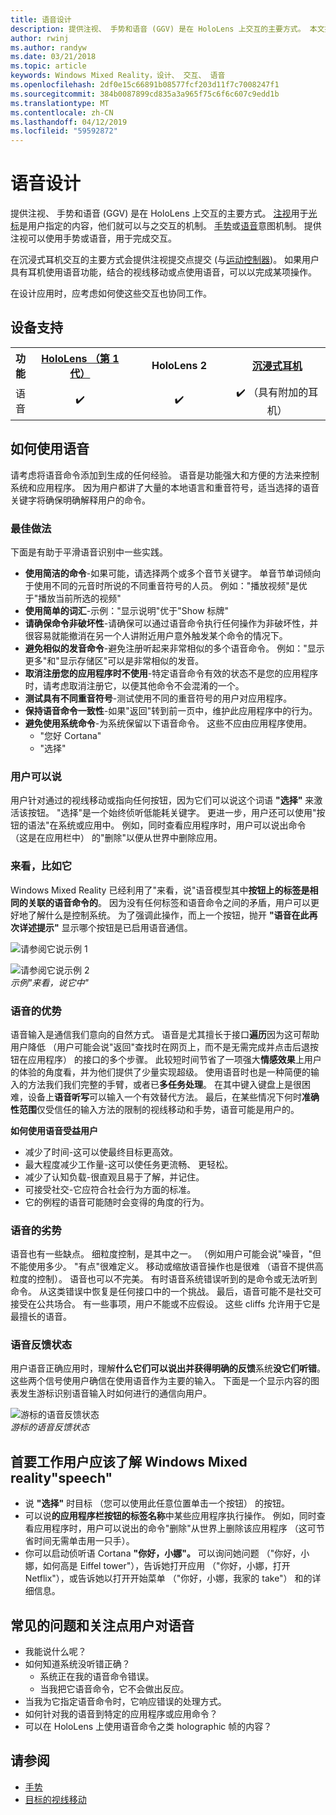 ```yaml
---
title: 语音设计
description: 提供注视、 手势和语音 (GGV) 是在 HoloLens 上交互的主要方式。 本文提供有关语音设计缜密的指南。
author: rwinj
ms.author: randyw
ms.date: 03/21/2018
ms.topic: article
keywords: Windows Mixed Reality，设计、 交互、 语音
ms.openlocfilehash: 2df0e15c66891b08577fcf203d11f7c7008247f1
ms.sourcegitcommit: 384b0087899cd835a3a965f75c6f6c607c9edd1b
ms.translationtype: MT
ms.contentlocale: zh-CN
ms.lasthandoff: 04/12/2019
ms.locfileid: "59592872"
---
```

# <a name="voice-design"></a>语音设计

提供注视、 手势和语音 (GGV) 是在 HoloLens 上交互的主要方式。 [注视](gaze.md)用于[光标](cursors.md)是用户指定的内容，他们就可以与之交互的机制。 [手势](gestures.md)或[语音](voice-input.md)意图机制。 提供注视可以使用手势或语音，用于完成交互。

在沉浸式耳机交互的主要方式会提供注视提交点提交 (与[运动控制器](motion-controllers.md))。 如果用户具有耳机使用语音功能，结合的视线移动或点使用语音，可以以完成某项操作。

在设计应用时，应考虑如何使这些交互也协同工作。

## <a name="device-support"></a>设备支持

<table>
<tr>
<th>功能</th><th style="width:150px"> <a href="hololens-hardware-details.md">HoloLens （第 1 代）</a></th><th style="width:150px">HoloLens 2</th><th style="width:150px"> <a href="immersive-headset-hardware-details.md">沉浸式耳机</a></th>
</tr><tr>
<td> 语音</td><td style="text-align: center;"> ✔️</td><td style="text-align: center;"> ✔️</td><td style="text-align: center;"> ✔️ （具有附加的耳机）</td>
</tr>
</table>



## <a name="how-to-use-voice"></a>如何使用语音

请考虑将语音命令添加到生成的任何经验。 语音是功能强大和方便的方法来控制系统和应用程序。 因为用户都讲了大量的本地语言和重音符号，适当选择的语音关键字将确保明确解释用户的命令。

### <a name="best-practices"></a>最佳做法

下面是有助于平滑语音识别中一些实践。
* **使用简洁的命令**-如果可能，请选择两个或多个音节关键字。 单音节单词倾向于使用不同的元音时所说的不同重音符号的人员。 例如："播放视频"是优于"播放当前所选的视频"
* **使用简单的词汇**-示例："显示说明"优于"Show 标牌"
* **请确保命令非破坏性**-请确保可以通过语音命令执行任何操作为非破坏性，并很容易就能撤消在另一个人讲附近用户意外触发某个命令的情况下。
* **避免相似的发音命令**-避免注册听起来非常相似的多个语音命令。 例如："显示更多"和"显示存储区"可以是非常相似的发音。
* **取消注册您的应用程序时不使用**-特定语音命令有效的状态不是您的应用程序时，请考虑取消注册它，以便其他命令不会混淆的一个。
* **测试具有不同重音符号**-测试使用不同的重音符号的用户对应用程序。
* **保持语音命令一致性**-如果"返回"转到前一页中，维护此应用程序中的行为。
* **避免使用系统命令**-为系统保留以下语音命令。 这些不应由应用程序使用。
   * "您好 Cortana"
   * "选择"

### <a name="what-users-can-say"></a>用户可以说

用户针对通过的视线移动或指向任何按钮，因为它们可以说这个词语 **"选择"** 来激活该按钮。 "选择"是一个始终侦听低能耗关键字。 更进一步，用户还可以使用"按钮的语法"在系统或应用中。 例如，同时查看应用程序时，用户可以说出命令 （这是在应用栏中） 的"删除"以便从世界中删除应用。

### <a name="see-it-say-it"></a>来看，比如它

Windows Mixed Reality 已经利用了"来看，说"语音模型其中**按钮上的标签是相同的关联的语音命令的**。 因为没有任何标签和语音命令之间的矛盾，用户可以更好地了解什么是控制系统。 为了强调此操作，而上一个按钮，抛开 **"语音在此再次详述提示"** 显示哪个按钮是已启用语音通信。

![请参阅它说示例 1](images/voice-seeitsayit1-640px.jpg)

![请参阅它说示例 2](images/voice-seeitsayit2-640px.jpg)<br>
*示例"来看，说它中"*

### <a name="voices-strengths"></a>语音的优势

语音输入是通信我们意向的自然方式。 语音是尤其擅长于接口**遍历**因为这可帮助用户降低 （用户可能会说"返回"查找时在网页上，而不是无需完成并点击后退按钮在应用程序） 的接口的多个步骤。 此较短时间节省了一项强大**情感效果**上用户的体验的角度看，并为他们提供了少量实现超级。 使用语音时也是一种简便的输入的方法我们我们完整的手臂，或者已**多任务处理**。 在其中键入键盘上是很困难，设备上**语音听写**可以输入一个有效替代方法。 最后，在某些情况下何时**准确性范围**仅受信任的输入方法的限制的视线移动和手势，语音可能是用户的。

**如何使用语音受益用户**
* 减少了时间-这可以使最终目标更高效。
* 最大程度减少工作量-这可以使任务更流畅、 更轻松。
* 减少了认知负载-很直观且易于了解，并记住。
* 可接受社交-它应符合社会行为方面的标准。
* 它的例程的语音可能随时会变得的角度的行为。

### <a name="voices-weaknesses"></a>语音的劣势

语音也有一些缺点。 细粒度控制，是其中之一。 （例如用户可能会说"噪音，"但不能使用多少。 "有点"很难定义。 移动或缩放语音操作也是很难 （语音不提供高粒度的控制）。 语音也可以不完美。 有时语音系统错误听到的是命令或无法听到命令。 从这类错误中恢复是任何接口中的一个挑战。 最后，语音可能不是社交可接受在公共场合。 有一些事项，用户不能或不应假设。 这些 cliffs 允许用于它是最擅长的语音。

### <a name="voice-feedback-states"></a>语音反馈状态

用户语音正确应用时，理解**什么它们可以说出并获得明确的反馈**系统**没它们听错**。 这些两个信号使用户确信在使用语音作为主要的输入。 下面是一个显示内容的图表发生游标识别语音输入时如何进行的通信向用户。

![游标的语音反馈状态](images/voicefeedbackstates.png)<br>
*游标的语音反馈状态*

## <a name="top-things-users-should-know-about-speech-on-windows-mixed-reality"></a>首要工作用户应该了解 Windows Mixed reality"speech"
* 说 **"选择"** 时目标 （您可以使用此任意位置单击一个按钮） 的按钮。
* 可以说**的应用程序栏按钮的标签名称**中某些应用程序执行操作。 例如，同时查看应用程序时，用户可以说出的命令"删除"从世界上删除该应用程序 （这可节省时间无需单击用一只手）。
* 你可以启动侦听语 Cortana **"你好，小娜"。** 可以询问她问题 （"你好，小娜，如何高是 Eiffel tower"），告诉她打开应用 （"你好，小娜，打开 Netflix"），或告诉她以打开开始菜单 （"你好，小娜，我家的 take"） 和的详细信息。

## <a name="common-questions-and-concerns-users-have-about-voice"></a>常见的问题和关注点用户对语音
* 我能说什么呢？
* 如何知道系统没听错正确？
   * 系统正在我的语音命令错误。
   * 当我把它语音命令，它不会做出反应。
* 当我为它指定语音命令时，它响应错误的处理方式。
* 如何针对我的语音到特定的应用程序或应用命令？
* 可以在 HoloLens 上使用语音命令之类 holographic 帧的内容？

## <a name="see-also"></a>请参阅
* [手势](gestures.md)
* [目标的视线移动](gaze-targeting.md)
